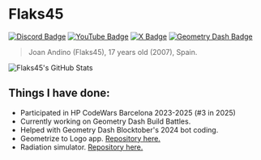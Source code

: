 # Flaks45
[![Discord Badge][DiscordBadge]][Discord]
[![YouTube Badge][YouTubeBadge]][YouTube]
[![X Badge][XBadge]][X]
[![Geometry Dash Badge][GeometryDashBadge]][GeometryDash]

> Joan Andino (Flaks45), 17 years old (2007), Spain.

![Flaks45's GitHub Stats][GitHubStats]

## Things I have done:
- Participated in HP CodeWars Barcelona 2023-2025 (#3 in 2025)
- Currently working on Geometry Dash Build Battles.
- Helped with Geometry Dash Blocktober's 2024 bot coding.
- Geometrize to Logo app. [Repository here.][GeometrizeToLogo]
- Radiation simulator. [Repository here.][RadiationSimulator]

[GitHubStats]: https://github-readme-stats.vercel.app/api/top-langs/?username=Flaks45&langs_count=100&hide=assembly
[DiscordBadge]: https://img.shields.io/badge/Discord-7289DA?style=for-the-badge&logo=discord&logoColor=white
[Discord]: https://discord.com/users/626491450955399188
[YouTubeBadge]: https://img.shields.io/badge/YouTube-FF0000?style=for-the-badge&logo=youtube&logoColor=white
[YouTube]: https://www.youtube.com/@flaks8909
[XBadge]: https://img.shields.io/badge/Twitter-1DA1F2?style=for-the-badge&logo=twitter&logoColor=white
[X]: https://x.com/Flaks453
[GeometryDashBadge]: https://img.shields.io/badge/Geometry%20Dash-FF5500?style=for-the-badge&logo=geometrydash&logoColor=white
[GeometryDash]: https://gdbrowser.com/u/flaks45
[GeometrizeToLogo]: https://github.com/Flaks45/Geometrize-to-logo
[CSharpLessons]: https://github.com/Flaks45/C-Sharp-OOP-lessons/tree/main
[RadiationSimulator]: http://github.com/Flaks45/radiation_simulator/
